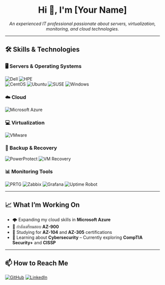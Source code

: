 <h1 align="center">Hi 👋, I'm [Your Name]</h1>
<p align="center">
  <em>An experienced IT professional passionate about servers, virtualization, monitoring, and cloud technologies.</em>
</p>

---

## 🛠️ Skills & Technologies

### 🖥️ Servers & Operating Systems
![Dell](https://img.shields.io/badge/Dell-007DB8?style=flat&logo=dell&logoColor=white)
![HPE](https://img.shields.io/badge/HPE-00B388?style=flat&logo=hewlettpackardenterprise&logoColor=white)  
![CentOS](https://img.shields.io/badge/CentOS-262577?style=flat&logo=centos&logoColor=white)
![Ubuntu](https://img.shields.io/badge/Ubuntu-E95420?style=flat&logo=ubuntu&logoColor=white)
![SUSE](https://img.shields.io/badge/SUSE-0C322C?style=flat&logo=suse&logoColor=white)
![Windows](https://img.shields.io/badge/Windows_Server-0078D6?style=flat&logo=windows&logoColor=white)

### ☁️ Cloud
![Microsoft Azure](https://img.shields.io/badge/Azure-0078D4?style=flat&logo=microsoftazure&logoColor=white)

### 💻 Virtualization
![VMware](https://img.shields.io/badge/VMware-607078?style=flat&logo=vmware&logoColor=white)

### 🔄 Backup & Recovery
![PowerProtect](https://img.shields.io/badge/PowerProtect-007DB8?style=flat&logo=dell&logoColor=white)
![VM Recovery](https://img.shields.io/badge/VM--Recovery-0078D6?style=flat&logo=virtualbox&logoColor=white)

### 📊 Monitoring Tools
![PRTG](https://img.shields.io/badge/PRTG-0099CC?style=flat&logo=datadog&logoColor=white)
![Zabbix](https://img.shields.io/badge/Zabbix-CC0000?style=flat&logo=zabbix&logoColor=white)
![Grafana](https://img.shields.io/badge/Grafana-F46800?style=flat&logo=grafana&logoColor=white)
![Uptime Robot](https://img.shields.io/badge/Uptime-4ADE80?style=flat&logo=uptimerobot&logoColor=white)

---

## 📈 What I’m Working On

- 🌩️ Expanding my cloud skills in **Microsoft Azure**
- 🧪 กำลังเตรียมสอบ **AZ-900**
- 📘 Studying for **AZ-104** and **AZ-305** certifications
- 🔐 Learning about **Cybersecurity** – Currently exploring **CompTIA Security+** and **CISSP**

---

## 📫 How to Reach Me

[![GitHub](https://img.shields.io/badge/GitHub-181717?style=flat&logo=github&logoColor=white)](https://github.com/your-username)
[![LinkedIn](https://img.shields.io/badge/LinkedIn-0A66C2?style=flat&logo=linkedin&logoColor=white)](https://linkedin.com/in/your-linkedin-url)
